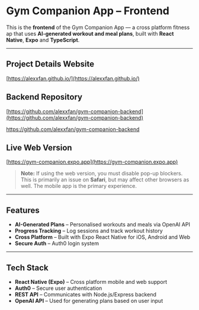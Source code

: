 # Gym Companion App – Frontend

This is the **frontend** of the Gym Companion App — a cross platform fitness ap that uses **AI-generated workout and meal plans**, built with **React Native**, **Expo** and **TypeScript**.

---

## Project Details Website

[https://alexxfan.github.io/](https://alexxfan.github.io/)

## Backend Repository

[https://github.com/alexxfan/gym-companion-backend](https://github.com/alexxfan/gym-companion-backend)

https://github.com/alexxfan/gym-companion-backend
## Live Web Version

[https://gym-companion.expo.app](https://gym-companion.expo.app)

> **Note:** If using the web version, you must disable pop-up blockers. This is primarily an issue on **Safari**, but may affect other browsers as well. The mobile app is the primary experience.

---

## Features

- **AI-Generated Plans** – Personalised workouts and meals via OpenAI API  
- **Progress Tracking** – Log sessions and track workout history  
- **Cross Platform** – Built with Expo React Native for iOS, Android and Web  
- **Secure Auth** – Auth0 login system  

---

## Tech Stack

- **React Native (Expo)** – Cross platform mobile and web support  
- **Auth0** – Secure user authentication   
- **REST API** – Communicates with Node.js/Express backend  
- **OpenAI API** – Used for generating plans based on user input  


